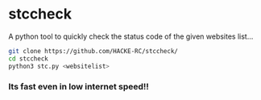 # stccheck
A python tool to quickly check the status code of the given websites list...

```bash
git clone https://github.com/HACKE-RC/stccheck/
cd stccheck
python3 stc.py <websitelist>
```

### Its fast even in low internet speed!!
